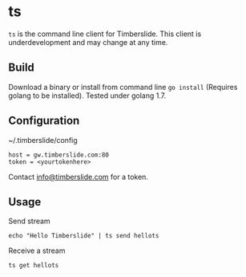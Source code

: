 # ts

`ts` is the command line client for Timberslide. This client is underdevelopment
and may change at any time.

## Build

Download a binary or install from command line `go install` (Requires golang to be installed). Tested under golang 1.7.

## Configuration

~/.timberslide/config

```
host = gw.timberslide.com:80
token = <yourtokenhere>
```

Contact info@timberslide.com for a token.

## Usage

Send stream

`echo "Hello Timberslide" | ts send hellots`

Receive a stream

`ts get hellots`
